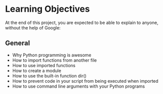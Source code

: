# Learning Objectives
At the end of this project, you are expected to be able to explain to anyone, without the help of Google:

## General
* Why Python programming is awesome
* How to import functions from another file
* How to use imported functions
* How to create a module
* How to use the built-in function dir()
* How to prevent code in your script from being executed when imported
* How to use command line arguments with your Python programs
